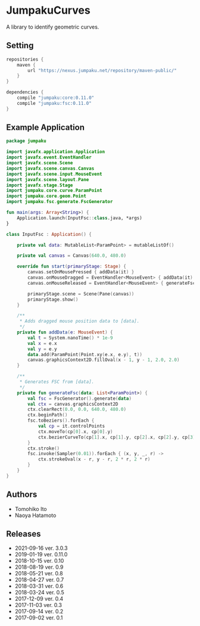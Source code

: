 # JumpakuCurves

A library to identify geometric curves.

## Setting

```gradle
repositories {
    maven {
        url "https://nexus.jumpaku.net/repository/maven-public/"
    }
}

dependencies {
    compile "jumpaku:core:0.11.0"
    compile "jumpaku:fsc:0.11.0"
}
```

## Example Application

```kt
package jumpaku

import javafx.application.Application
import javafx.event.EventHandler
import javafx.scene.Scene
import javafx.scene.canvas.Canvas
import javafx.scene.input.MouseEvent
import javafx.scene.layout.Pane
import javafx.stage.Stage
import jumpaku.core.curve.ParamPoint
import jumpaku.core.geom.Point
import jumpaku.fsc.generate.FscGenerator

fun main(args: Array<String>) {
    Application.launch(InputFsc::class.java, *args)
}

class InputFsc : Application() {

    private val data: MutableList<ParamPoint> = mutableListOf()

    private val canvas = Canvas(640.0, 480.0)

    override fun start(primaryStage: Stage) {
        canvas.setOnMousePressed { addData(it) }
        canvas.onMouseDragged = EventHandler<MouseEvent> { addData(it) }
        canvas.onMouseReleased = EventHandler<MouseEvent> { generateFsc(data); data.clear() }

        primaryStage.scene = Scene(Pane(canvas))
        primaryStage.show()
    }

    /**
     * Adds dragged mouse position data to [data].
     */
    private fun addData(e: MouseEvent) {
        val t = System.nanoTime() * 1e-9
        val x = e.x
        val y = e.y
        data.add(ParamPoint(Point.xy(e.x, e.y), t))
        canvas.graphicsContext2D.fillOval(x - 1, y - 1, 2.0, 2.0)
    }

    /**
     * Generates FSC from [data].
     */
    private fun generateFsc(data: List<ParamPoint>) {
        val fsc = FscGenerator().generate(data)
        val ctx = canvas.graphicsContext2D
        ctx.clearRect(0.0, 0.0, 640.0, 480.0)
        ctx.beginPath()
        fsc.toBeziers().forEach {
            val cp = it.controlPoints
            ctx.moveTo(cp[0].x, cp[0].y)
            ctx.bezierCurveTo(cp[1].x, cp[1].y, cp[2].x, cp[2].y, cp[3].x, cp[3].y)
        }
        ctx.stroke()
        fsc.invoke(Sampler(0.01)).forEach { (x, y, _, r) ->
            ctx.strokeOval(x - r, y - r, 2 * r, 2 * r)
        }
    }
}
```

## Authors

* Tomohiko Ito
* Naoya Hatamoto

## Releases

* 2021-09-16 ver. 3.0.3
* 2019-01-19 ver. 0.11.0
* 2018-10-15 ver. 0.10
* 2018-08-19 ver. 0.9
* 2018-05-21 ver. 0.8
* 2018-04-27 ver. 0.7
* 2018-03-31 ver. 0.6
* 2018-03-24 ver. 0.5
* 2017-12-09 ver. 0.4
* 2017-11-03 ver. 0.3
* 2017-09-14 ver. 0.2
* 2017-09-02 ver. 0.1
